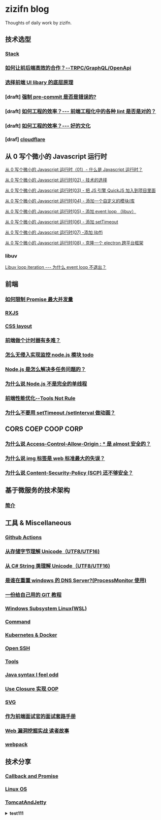 # zizifn blog

Thoughts of daily work by zizifn.

## 技术选型

### [Stack](./stack/readme.md)

### [如何让前后端高效的合作？--TRPC/GraphQL/OpenApi](./froentend/trpc-graphql-openapi/readme.md)

### [选择前端 UI libary 的底层原理](./froentend/ui-libary/readme.md)

### [draft] [强制 pre-commit 是否是错误的?](./froentend/opinions/pre-commit.md)

### [draft] [如何工程的效率？--- 前端工程化中的各种 lint 是否是对的？](./froentend/opinions/over-engineer.md)

### [draft] [如何工程的效率？--- 好的文化](./froentend/opinions/good-culture.md)

### [draf] [cloudflare](./serverless/cloudflare.md)

## 从 0 写个微小的 Javascript 运行时

[从 0 写个微小的 Javascript 运行时（01）- 什么是 Javascript 运行时？](./javascript-runtime/nodejs/01-什么是Javascript运行时.md)

[从 0 写个微小的 Javascript 运行时(02) - 技术的选择](./javascript-runtime/nodejs/02-技术的选择.md)

[从 0 写个微小的 Javascript 运行时(03) - 把 JS 引擎 QuickJS 加入到项目里面](./javascript-runtime/nodejs/03-把JS引擎QuickJS加入到项目里面.md)

[从 0 写个微小的 Javascript 运行时(04) - 添加一个自定义的模块/库](./javascript-runtime/nodejs/04-添加一个自定义的模块.md)

[从 0 写个微小的 Javascript 运行时(05) - 添加 event loop （libuv）](./javascript-runtime/nodejs/05-添加event-loop.md)

[从 0 写个微小的 Javascript 运行时(06) - 添加 setTimeout](./javascript-runtime/nodejs/06-添加setTimeout.md)

[从 0 写个微小的 Javascript 运行时(07) -添加 libffi](./javascript-runtime/nodejs/07-添加libffi.md)

[从 0 写个微小的 Javascript 运行时(08) - 克隆一个 electron 跨平台框架](./javascript-runtime/nodejs/08-添加UI功能.md)

### libuv

[Libuv loop iteration --- 为什么 event loop 不退出？](./javascript-runtime/libuv/event_order.md)

## 前端

### [如何限制 Promise 最大并发量](./froentend/generator/async-concurrency.md)

### [RXJS](./Miscellaneous/rxjs/readme.md)

### [CSS layout](./froentend/css_layout.md)

### [前端做个计时器有多难？](./froentend/timer/timer.md)

### [怎么无侵入实现监控 node.js 模块 todo](./froentend/opentel/readme.md)

### [Node.js 是怎么解决多任务问题的？](froentend/eventloop/eventloop.md)

### [为什么说 Node.js 不是完全的单线程](froentend/eventloop/node-single-threading.md)

### [前端性能优化--Tools Not Rule](./froentend/browser/前端性能优化.md)

### [为什么不要用 setTimeout /setInterval 做动画？](TODO)

## CORS COEP COOP CORP

### [为什么说 Access-Control-Allow-Origin : \* 是 almost 安全的？](./corss-origin/CORS1.md)

### [为什么说 img 标签是 web 标准最大的失误？](./corss-origin/CORS2-img.md)

### [为什么说 Content-Security-Policy (SCP) 还不够安全？](./corss-origin/CORP.md)

## 基于微服务的技术架构

### [简介](./架构/intro.md)

## 工具 & Miscellaneous

### [Github Actions](.\Miscellaneous\github-actions\readme.md)

### [从存储字节理解 Unicode（UTF8/UTF16)](./Miscellaneous/Unicode/Unicode.md)

### [从 C# String 类理解 Unicode（UTF8/UTF16)](./Miscellaneous/Unicode/UnicodeCSharp.md)

### [是谁在重置 windows 的 DNS Server?(ProcessMonitor 使用)](./Miscellaneous/ProcessMonitor.md)

### [一份给自己用的 GIT 教程](./Miscellaneous/git/readme.md)

### [Windows Subsystem Linux(WSL)](./Miscellaneous/WSL.MD)

### [Command](./Command/readme.md)

### [Kubernetes & Docker](./Kubernetes/readme.md)

### [Open SSH](./Miscellaneous/ssh.md)

### [Tools](./Miscellaneous/Tools.md)

### [Java syntax I feel odd](./Miscellaneous/Java.md)

### [Use Closure 实现 OOP](./Miscellaneous/closure/closure.md)

### [SVG](./Miscellaneous/svg/svg.md)

### [作为前端面试官的面试套路手册](./interview/interview.md)

### [Web 漏洞挖掘实战 读者故事](极客时间/Web漏洞挖掘实战.md)

### [webpack](./webpack/readme.md)

## 技术分享

### [Callback and Promise](./Callback_Promise_obser/readme.md)

### [Linux OS](./oslearn/readme.md)

### [TomcatAndJetty](./TomcatAndJetty/readme.md)

<details><summary><b>test111</b></summary>
1. test 
</details>
